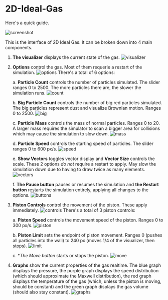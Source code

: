 # 2D-Ideal-Gas

Here's a quick guide.

![screenshot](https://i.imgur.com/JZA4u3W.png)

This is the interface of 2D Ideal Gas. It can be broken down into 4 main components.

1. **The visualizer** displays the current state of the gas.
   ![visualizer](https://i.imgur.com/1VBAZaG.png)

2. **Options** control the gas. Most of them requerie a restart of the simulation.
   ![options](https://i.imgur.com/ZzyfAWT.png)
   There's a total of 6 options:

    a. **Particle Count** controls the number of particles simulated. The slider
       ranges 0 to 2500. The more particles there are, the slower the simulation
       runs.
       ![count](https://i.imgur.com/cPodjB5.png)

    b. **Big Particle Count** controls the number of big red particles simulated.
       The big particles represent dust and visualize Brownian motion. Ranges 0
       to 2500.
       ![big](https://i.imgur.com/ChNcMz4.png)

    c. **Particle Mass** controls the mass of normal particles. Ranges 0 to 20.
       A larger mass requires the simulator to scan a bigger area for collisions
       which may cause the simulation to slow down.
       ![mass](https://i.imgur.com/skd2mqO.png)

    d. **Particle Speed** controls the starting speed of particles. The slider
       ranges 0 to 600 px/s.
       ![speed](https://i.imgur.com/3rQOYMT.png)

    e. **Show Vectors** toggles vector display and **Vector Size** controls the
       scale. These 2 options *do not* require a restart to apply. May slow the
       simulation down due to having to draw twice as many elements.
       ![vectors](https://i.imgur.com/oijhLqH.png)

    f. **The Pause button** pauses or resumes the simulation and **the Restart
       button** restarts the simulation entirely, applying all changes to the options.
       ![buttons](https://i.imgur.com/qJjJuuq.png)

3. **Piston Controls** control the movement of the piston. These apply
   immediately.
   ![controls](https://i.imgur.com/GYh87Kp.png)
   There's a total of 3 piston controls:

    a. **Piston Speed** controls the movement speed of the piston. Ranges 0 to
       300 px/s.
       ![piston](https://i.imgur.com/Qupfgpw.png)

    b. **Piston Limit** sets the endpoint of piston movement. Ranges 0 (pushes
       all particles into the wall) to 240 px (moves 1/4 of the visualizer, then
       stops).
       ![limit](https://i.imgur.com/2iHIc6q.png)

    c. **The Move button* starts or stops the piston.
       ![move](https://i.imgur.com/nOxv8p6.png)

4. **Graphs** show the current properties of the gas realtime. The blue graph
   displays the pressure, the purple graph displays the speed distribution
   (which should approximate the Maxwell distribution), the red graph displays
   the temperature of the gas (which, unless the piston is moving, should be
   constant) and the green graph displays the gas volume (should also stay constant).
   ![graphs](https://i.imgur.com/l1oWXRg.png)
